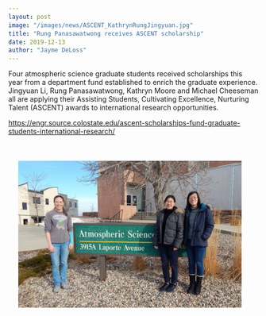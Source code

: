 ```yaml
---
layout: post
image: "/images/news/ASCENT_KathrynRungJingyuan.jpg"
title: "Rung Panasawatwong receives ASCENT scholarship"
date: 2019-12-13
author: "Jayme DeLoss"
---
```


Four atmospheric science graduate students received scholarships this year from a department fund established to enrich the graduate experience. Jingyuan Li, Rung Panasawatwong, Kathryn Moore and Michael Cheeseman all are applying their Assisting Students, Cultivating Excellence, Nurturing Talent (ASCENT) awards to international research opportunities.

<https://engr.source.colostate.edu/ascent-scholarships-fund-graduate-students-international-research/>
<!--more-->
<br>
<img src="/images/news/ASCENT_KathrynRungJingyuan.jpg"
     alt="news image"
     style="float:center; margin: 20px; width: 450px" />
